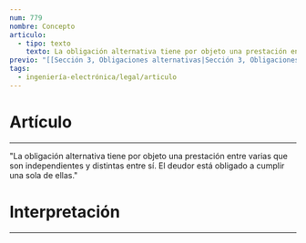 ```yaml
---
num: 779
nombre: Concepto
articulo:
  - tipo: texto
    texto: La obligación alternativa tiene por objeto una prestación entre varias que son independientes y distintas entre sí. El deudor está obligado a cumplir una sola de ellas.
previo: "[[Sección 3, Obligaciones alternativas|Sección 3, Obligaciones alternativas]]"
tags:
  - ingeniería-electrónica/legal/articulo
---
```

# Artículo
---
"La obligación alternativa tiene por objeto una prestación entre varias que son independientes y distintas entre sí. El deudor está obligado a cumplir una sola de ellas."

# Interpretación
---
